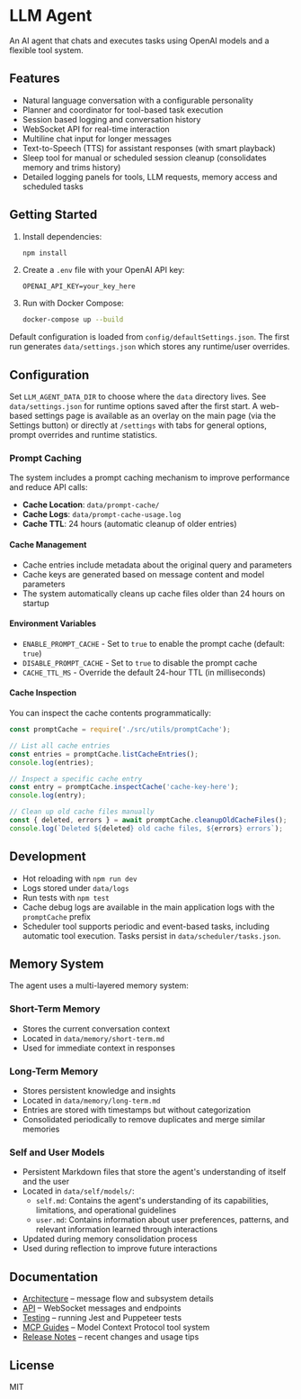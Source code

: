 # LLM Agent

An AI agent that chats and executes tasks using OpenAI models and a flexible tool system.

## Features

- Natural language conversation with a configurable personality
- Planner and coordinator for tool-based task execution
- Session based logging and conversation history
- WebSocket API for real-time interaction
- Multiline chat input for longer messages
- Text-to-Speech (TTS) for assistant responses (with smart playback)
- Sleep tool for manual or scheduled session cleanup (consolidates memory and trims history)
- Detailed logging panels for tools, LLM requests, memory access and scheduled tasks

## Getting Started

1. Install dependencies:
   ```bash
   npm install
   ```
2. Create a `.env` file with your OpenAI API key:
   ```
   OPENAI_API_KEY=your_key_here
   ```
3. Run with Docker Compose:
   ```bash
   docker-compose up --build
   ```

Default configuration is loaded from `config/defaultSettings.json`. The first run
generates `data/settings.json` which stores any runtime/user overrides.

## Configuration

Set `LLM_AGENT_DATA_DIR` to choose where the `data` directory lives. See
`data/settings.json` for runtime options saved after the first start. A
web-based settings page is available as an overlay on the main page (via the Settings button)
or directly at `/settings` with tabs for general options, prompt overrides and runtime statistics.

### Prompt Caching

The system includes a prompt caching mechanism to improve performance and reduce API calls:

- **Cache Location**: `data/prompt-cache/`
- **Cache Logs**: `data/prompt-cache-usage.log`
- **Cache TTL**: 24 hours (automatic cleanup of older entries)

#### Cache Management

- Cache entries include metadata about the original query and parameters
- Cache keys are generated based on message content and model parameters
- The system automatically cleans up cache files older than 24 hours on startup

#### Environment Variables

- `ENABLE_PROMPT_CACHE` - Set to `true` to enable the prompt cache (default: `true`)
- `DISABLE_PROMPT_CACHE` - Set to `true` to disable the prompt cache
- `CACHE_TTL_MS` - Override the default 24-hour TTL (in milliseconds)

#### Cache Inspection

You can inspect the cache contents programmatically:

```javascript
const promptCache = require('./src/utils/promptCache');

// List all cache entries
const entries = promptCache.listCacheEntries();
console.log(entries);

// Inspect a specific cache entry
const entry = promptCache.inspectCache('cache-key-here');
console.log(entry);

// Clean up old cache files manually
const { deleted, errors } = await promptCache.cleanupOldCacheFiles();
console.log(`Deleted ${deleted} old cache files, ${errors} errors`);
```

## Development

- Hot reloading with `npm run dev`
- Logs stored under `data/logs`
- Run tests with `npm test`
- Cache debug logs are available in the main application logs with the `promptCache` prefix
- Scheduler tool supports periodic and event-based tasks, including automatic tool execution. Tasks persist in `data/scheduler/tasks.json`.

## Memory System

The agent uses a multi-layered memory system:

### Short-Term Memory
- Stores the current conversation context
- Located in `data/memory/short-term.md`
- Used for immediate context in responses

### Long-Term Memory
- Stores persistent knowledge and insights
- Located in `data/memory/long-term.md`
- Entries are stored with timestamps but without categorization
- Consolidated periodically to remove duplicates and merge similar memories

### Self and User Models
- Persistent Markdown files that store the agent's understanding of itself and the user
- Located in `data/self/models/`:
  - `self.md`: Contains the agent's understanding of its capabilities, limitations, and operational guidelines
  - `user.md`: Contains information about user preferences, patterns, and relevant information learned through interactions
- Updated during memory consolidation process
- Used during reflection to improve future interactions

## Documentation

- [Architecture](docs/architecture.md) – message flow and subsystem details
- [API](docs/api.md) – WebSocket messages and endpoints
- [Testing](docs/testing.md) – running Jest and Puppeteer tests
- [MCP Guides](docs/mcp/) – Model Context Protocol tool system
- [Release Notes](docs/release-notes.md) – recent changes and usage tips

## License

MIT